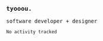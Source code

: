 <samp>
  <h3>tyooou.</h3>
  software developer + designer
  <br/>
  <!--START_SECTION:waka-->

```txt
No activity tracked
```

<!--END_SECTION:waka-->
</samp>
